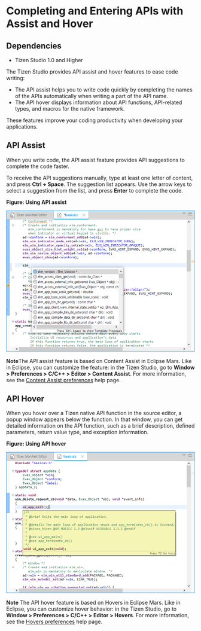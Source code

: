 # Completing and Entering APIs with Assist and Hover
## Dependencies

- Tizen Studio 1.0 and Higher


The Tizen Studio provides API assist and hover features to ease code writing:

- The API assist helps you to write code quickly by completing the names of the APIs automatically when writing a part of the API name.
- The API hover displays information about API functions, API-related types, and macros for the native framework.

These features improve your coding productivity when developing your applications.

## API Assist

When you write code, the API assist feature provides API suggestions to complete the code faster.

To receive the API suggestions manually, type at least one letter of content, and press **Ctrl + Space**. The suggestion list appears. Use the arrow keys to select a suggestion from the list, and press **Enter** to complete the code.

**Figure: Using API assist**

![API assist](./media/content_assist_api.png)

**Note**The API assist feature is based on Content Assist in Eclipse Mars. Like in Eclipse, you can customize the feature: in the Tizen Studio, go to **Window > Preferences > C/C++ > Editor > Content Assist**. For more information, see the [Content Assist preferences](http://help.eclipse.org/mars/index.jsp?topic=%2Forg.eclipse.cdt.doc.user%2Freference%2Fcdt_u_c_editor_con_assist.htm) help page.

## API Hover

When you hover over a Tizen native API function in the source editor, a popup window appears below the function. In that window, you can get detailed information on the API function, such as a brief description, defined parameters, return value type, and exception information.

**Figure: Using API hover**

![API hover](./media/content_assist_api_hover.png)

**Note**
The API hover feature is based on Hovers in Eclipse Mars. Like in Eclipse, you can customize hover behavior: in the Tizen Studio, go to **Window > Preferences > C/C++ > Editor > Hovers**. For more information, see the [Hovers preferences](http://help.eclipse.org/mars/index.jsp?topic=%2Forg.eclipse.cdt.doc.user%2Freference%2Fcdt_u_c_editor_hov.htm) help page.